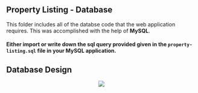 ## Property Listing - Database
This folder includes all of the databse code that the web application requires. This was accomplished with the help of **MySQL**.  

#### Either import or write down the sql query provided given in the `property-listing.sql` file in your MySQL application.

## Database Design
<p align="center">
  <img src="https://raw.githubusercontent.com/ajaymore06/property-listing/master/master/database/DB%20Design.JPG" />
</p>







































